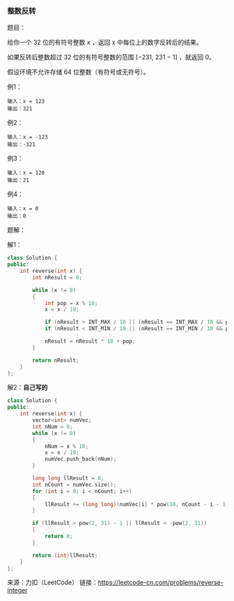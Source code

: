### 整数反转

题目：

给你一个 32 位的有符号整数 x ，返回 x 中每位上的数字反转后的结果。

如果反转后整数超过 32 位的有符号整数的范围 [−231,  231 − 1] ，就返回 0。

假设环境不允许存储 64 位整数（有符号或无符号）。



例1：

```
输入：x = 123
输出：321
```



例2：

```
输入：x = -123
输出：-321
```



例3：

```
输入：x = 120
输出：21
```



例4：

```
输入：x = 0
输出：0
```



题解：



解1：

```c++
class Solution {
public:
    int reverse(int x) {
		int nResult = 0;

		while (x != 0)
		{
			int pop = x % 10;
			x = x / 10;

			if (nResult > INT_MAX / 10 || (nResult == INT_MAX / 10 && pop > 7)) return 0;
			if (nResult < INT_MIN / 10 || (nResult == INT_MIN / 10 && pop < -8)) return 0;

            nResult = nResult * 10 + pop;
		}

		return nResult;
    }
};
```



解2：**自己写的**

```c++
class Solution {
public:
    int reverse(int x) {
        vector<int> numVec;
		int nNum = 0;
		while (x != 0)
		{
			nNum = x % 10;
			x = x / 10;
			numVec.push_back(nNum);
		}

		long long llResult = 0;
		int nCount = numVec.size();
		for (int i = 0; i < nCount; i++)
		{
			llResult += (long long)(numVec[i] * pow(10, nCount - i - 1));
		}

		if (llResult > pow(2, 31) - 1 || llResult < -pow(2, 31))
		{
			return 0;
		}

		return (int)llResult;
    }
};
```





来源：力扣（LeetCode）
链接：https://leetcode-cn.com/problems/reverse-integer